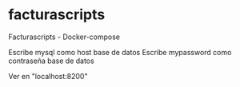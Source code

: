 # facturascripts
Facturascripts - Docker-compose

Escribe mysql como host base de datos
Escribe mypassword como contraseña base de datos

Ver en "localhost:8200"

